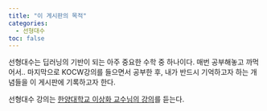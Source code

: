 ```yaml
---
title: "이 게시판의 목적"
categories:
  - 선형대수
toc: false
--- 
```

  
선형대수는 딥러닝의 기반이 되는 아주 중요한 수학 중 하나이다. 매번 공부해놓고 까먹어서.. 
마지막으로 KOCW강의를 들으면서 공부한 후, 내가 반드시 기억하고자 하는 개념들을 이 게시판에 기록하고자 한다. 

선형대수 강의는 [한양대학교 이상화 교수님의 강의](https://www.youtube.com/watch?v=XHfKCNkLfmg&list=PLSN_PltQeOyjDGSghAf92VhdMBeaLZWR3)를 듣는다.


